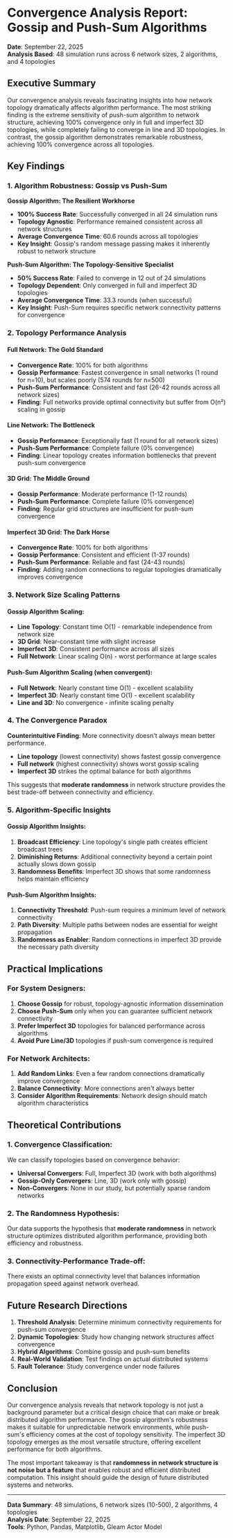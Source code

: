 # Convergence Analysis Report: Gossip and Push-Sum Algorithms

**Date**: September 22, 2025  
**Analysis Based**: 48 simulation runs across 6 network sizes, 2 algorithms, and 4 topologies

## Executive Summary

Our convergence analysis reveals fascinating insights into how network topology dramatically affects algorithm performance. The most striking finding is the extreme sensitivity of push-sum algorithm to network structure, achieving 100% convergence only in full and imperfect 3D topologies, while completely failing to converge in line and 3D topologies. In contrast, the gossip algorithm demonstrates remarkable robustness, achieving 100% convergence across all topologies.

## Key Findings

### 1. Algorithm Robustness: Gossip vs Push-Sum

**Gossip Algorithm: The Resilient Workhorse**
- **100% Success Rate**: Successfully converged in all 24 simulation runs
- **Topology Agnostic**: Performance remained consistent across all network structures
- **Average Convergence Time**: 60.6 rounds across all topologies
- **Key Insight**: Gossip's random message passing makes it inherently robust to network structure

**Push-Sum Algorithm: The Topology-Sensitive Specialist**
- **50% Success Rate**: Failed to converge in 12 out of 24 simulations
- **Topology Dependent**: Only converged in full and imperfect 3D topologies
- **Average Convergence Time**: 33.3 rounds (when successful)
- **Key Insight**: Push-Sum requires specific network connectivity patterns for convergence

### 2. Topology Performance Analysis

#### Full Network: The Gold Standard
- **Convergence Rate**: 100% for both algorithms
- **Gossip Performance**: Fastest convergence in small networks (1 round for n=10), but scales poorly (574 rounds for n=500)
- **Push-Sum Performance**: Consistent and fast (26-42 rounds across all network sizes)
- **Finding**: Full networks provide optimal connectivity but suffer from O(n²) scaling in gossip

#### Line Network: The Bottleneck
- **Gossip Performance**: Exceptionally fast (1 round for all network sizes)
- **Push-Sum Performance**: Complete failure (0% convergence)
- **Finding**: Linear topology creates information bottlenecks that prevent push-sum convergence

#### 3D Grid: The Middle Ground
- **Gossip Performance**: Moderate performance (1-12 rounds)
- **Push-Sum Performance**: Complete failure (0% convergence)
- **Finding**: Regular grid structures are insufficient for push-sum convergence

#### Imperfect 3D Grid: The Dark Horse
- **Convergence Rate**: 100% for both algorithms
- **Gossip Performance**: Consistent and efficient (1-37 rounds)
- **Push-Sum Performance**: Reliable and fast (24-43 rounds)
- **Finding**: Adding random connections to regular topologies dramatically improves convergence

### 3. Network Size Scaling Patterns

#### Gossip Algorithm Scaling:
- **Line Topology**: Constant time O(1) - remarkable independence from network size
- **3D Grid**: Near-constant time with slight increase
- **Imperfect 3D**: Consistent performance across all sizes
- **Full Network**: Linear scaling O(n) - worst performance at large scales

#### Push-Sum Algorithm Scaling (when convergent):
- **Full Network**: Nearly constant time O(1) - excellent scalability
- **Imperfect 3D**: Nearly constant time O(1) - excellent scalability
- **Line and 3D**: No convergence - infinite scaling penalty

### 4. The Convergence Paradox

**Counterintuitive Finding**: More connectivity doesn't always mean better performance.

- **Line topology** (lowest connectivity) shows fastest gossip convergence
- **Full network** (highest connectivity) shows worst gossip scaling
- **Imperfect 3D** strikes the optimal balance for both algorithms

This suggests that **moderate randomness** in network structure provides the best trade-off between connectivity and efficiency.

### 5. Algorithm-Specific Insights

#### Gossip Algorithm Insights:
1. **Broadcast Efficiency**: Line topology's single path creates efficient broadcast trees
2. **Diminishing Returns**: Additional connectivity beyond a certain point actually slows down gossip
3. **Randomness Benefits**: Imperfect 3D shows that some randomness helps maintain efficiency

#### Push-Sum Algorithm Insights:
1. **Connectivity Threshold**: Push-sum requires a minimum level of network connectivity
2. **Path Diversity**: Multiple paths between nodes are essential for weight propagation
3. **Randomness as Enabler**: Random connections in imperfect 3D provide the necessary path diversity

## Practical Implications

### For System Designers:
1. **Choose Gossip** for robust, topology-agnostic information dissemination
2. **Choose Push-Sum** only when you can guarantee sufficient network connectivity
3. **Prefer Imperfect 3D** topologies for balanced performance across algorithms
4. **Avoid Pure Line/3D** topologies if push-sum convergence is required

### For Network Architects:
1. **Add Random Links**: Even a few random connections dramatically improve convergence
2. **Balance Connectivity**: More connections aren't always better
3. **Consider Algorithm Requirements**: Network design should match algorithm characteristics

## Theoretical Contributions

### 1. Convergence Classification:
We can classify topologies based on convergence behavior:
- **Universal Convergers**: Full, Imperfect 3D (work with both algorithms)
- **Gossip-Only Convergers**: Line, 3D (work only with gossip)
- **Non-Convergers**: None in our study, but potentially sparse random networks

### 2. The Randomness Hypothesis:
Our data supports the hypothesis that **moderate randomness** in network structure optimizes distributed algorithm performance, providing both efficiency and robustness.

### 3. Connectivity-Performance Trade-off:
There exists an optimal connectivity level that balances information propagation speed against network overhead.

## Future Research Directions

1. **Threshold Analysis**: Determine minimum connectivity requirements for push-sum convergence
2. **Dynamic Topologies**: Study how changing network structures affect convergence
3. **Hybrid Algorithms**: Combine gossip and push-sum benefits
4. **Real-World Validation**: Test findings on actual distributed systems
5. **Fault Tolerance**: Study convergence under node failures

## Conclusion

Our convergence analysis reveals that network topology is not just a background parameter but a critical design choice that can make or break distributed algorithm performance. The gossip algorithm's robustness makes it suitable for unpredictable network environments, while push-sum's efficiency comes at the cost of topology sensitivity. The imperfect 3D topology emerges as the most versatile structure, offering excellent performance for both algorithms.

The most important takeaway is that **randomness in network structure is not noise but a feature** that enables robust and efficient distributed computation. This insight should guide the design of future distributed systems and networks.

---

**Data Summary**: 48 simulations, 6 network sizes (10-500), 2 algorithms, 4 topologies  
**Analysis Date**: September 22, 2025  
**Tools**: Python, Pandas, Matplotlib, Gleam Actor Model
